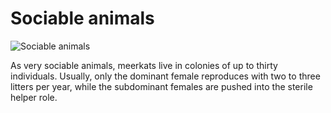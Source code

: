 ﻿# Sociable animals

![Sociable animals](https://th.bing.com/th/id/OIP.IaNokR8MNzHW0ZqeksWFsQHaFX?w=234&h=180&c=7&r=0&o=5&dpr=1.5&pid=1.7)

As very sociable animals, meerkats live in colonies of up to thirty individuals. Usually, only the dominant female reproduces with two to three litters per year, while the subdominant females are pushed into the sterile helper role.
